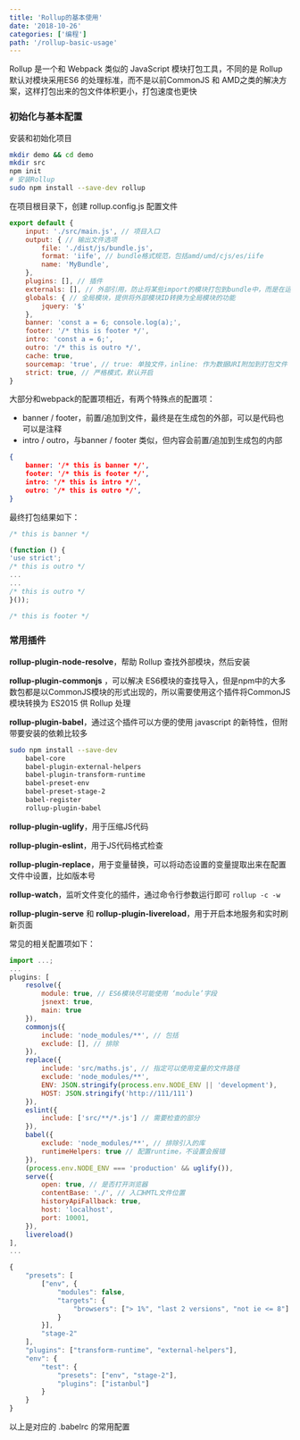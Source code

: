 ```yaml
---
title: 'Rollup的基本使用'
date: '2018-10-26'
categories: ['编程']
path: '/rollup-basic-usage'
---
```


Rollup 是一个和 Webpack 类似的 JavaScript 模块打包工具，不同的是 Rollup 默认对模块采用ES6 的处理标准，而不是以前CommonJS 和 AMD之类的解决方案，这样打包出来的包文件体积更小，打包速度也更快

### 初始化与基本配置

安装和初始化项目

```bash
mkdir demo && cd demo
mkdir src 
npm init
# 安装Rollup
sudo npm install --save-dev rollup
```

在项目根目录下，创建 rollup.config.js 配置文件

```javascript
export default {
    input: './src/main.js', // 项目入口
    output: { // 输出文件选项
    	file: './dist/js/bundle.js',
    	format: 'iife', // bundle格式规范，包括amd/umd/cjs/es/iife
    	name: 'MyBundle',
    },
    plugins: [], // 插件
    externals: [], // 外部引用，防止将某些import的模块打包到bundle中，而是在运行时再去从外部获取这些扩展依赖，一般用于library开发
    globals: { // 全局模块，提供将外部模块ID转换为全局模块的功能
    	jquery: '$'
    },
    banner: 'const a = 6; console.log(a);',
    footer: '/* this is footer */',
    intro: 'const a = 6;',
    outro: '/* this is outro */',
    cache: true,
    sourcemap: 'true', // true: 单独文件，inline: 作为数据URI附加到打包文件
    strict: true, // 严格模式，默认开启
}
```

大部分和webpack的配置项相近，有两个特殊点的配置项：

- banner / footer，前置/追加到文件，最终是在生成包的外部，可以是代码也可以是注释
- intro / outro，与banner / footer 类似，但内容会前置/追加到生成包的内部

```json
{
    banner: '/* this is banner */',
	footer: '/* this is footer */',
    intro: '/* this is intro */',
	outro: '/* this is outro */',
}
```

最终打包结果如下：

```javascript
/* this is banner */

(function () {
'use strict';
/* this is outro */
...
...
/* this is outro */
}());

/* this is footer */
```

### 常用插件

**rollup-plugin-node-resolve**，帮助 Rollup 查找外部模块，然后安装

**rollup-plugin-commonjs** ，可以解决 ES6模块的查找导入，但是npm中的大多数包都是以CommonJS模块的形式出现的，所以需要使用这个插件将CommonJS模块转换为 ES2015 供 Rollup 处理

**rollup-plugin-babel**，通过这个插件可以方便的使用 javascript 的新特性，但附带要安装的依赖比较多

```bash
sudo npm install --save-dev
    babel-core
    babel-plugin-external-helpers
    babel-plugin-transform-runtime
    babel-preset-env
    babel-preset-stage-2
    babel-register
	rollup-plugin-babel
```

**rollup-plugin-uglify**，用于压缩JS代码

**rollup-plugin-eslint**，用于JS代码格式检查

**rollup-plugin-replace**，用于变量替换，可以将动态设置的变量提取出来在配置文件中设置，比如版本号

**rollup-watch**，监听文件变化的插件，通过命令行参数运行即可 `rollup -c -w`

**rollup-plugin-serve** 和 **rollup-plugin-livereload**，用于开启本地服务和实时刷新页面

常见的相关配置项如下：

```javascript
import ...;
...
plugins: [
    resolve({
        module: true, // ES6模块尽可能使用 ‘module’字段
        jsnext: true,
        main: true
    }),
    commonjs({
        include: 'node_modules/**', // 包括
        exclude: [], // 排除
    }),
    replace({
        include: 'src/maths.js', // 指定可以使用变量的文件路径
        exclude: 'node_modules/**',
        ENV: JSON.stringify(process.env.NODE_ENV || 'development'),
        HOST: JSON.stringify('http://111/111')
    }),
    eslint({
        include: ['src/**/*.js'] // 需要检查的部分
    }),
    babel({
        exclude: 'node_modules/**', // 排除引入的库
        runtimeHelpers: true // 配置runtime，不设置会报错
    }),
    (process.env.NODE_ENV === 'production' && uglify()),
    serve({
        open: true, // 是否打开浏览器
        contentBase: './', // 入口HMTL文件位置
        historyApiFallback: true,
        host: 'localhost',
        port: 10001,
    }),
    livereload()
],
...
```

```js
{
    "presets": [
        ["env", {
            "modules": false,
            "targets": {
            	"browsers": ["> 1%", "last 2 versions", "not ie <= 8"]
            }
        }],
        "stage-2"
    ],
    "plugins": ["transform-runtime", "external-helpers"],
    "env": {
        "test": {
            "presets": ["env", "stage-2"],
            "plugins": ["istanbul"]
        }
    }
}
```

以上是对应的 .babelrc 的常用配置